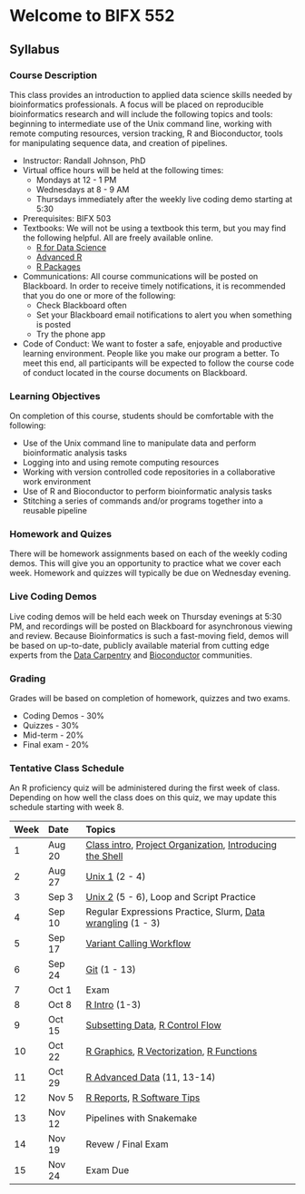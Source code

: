 Welcome to BIFX 552
===================

Syllabus
--------

### Course Description

This class provides an introduction to applied data science skills
needed by bioinformatics professionals. A focus will be placed on
reproducible bioinformatics research and will include the following
topics and tools: beginning to intermediate use of the Unix command
line, working with remote computing resources, version tracking, R and
Bioconductor, tools for manipulating sequence data, and creation of
pipelines.

-   Instructor: Randall Johnson, PhD
-   Virtual office hours will be held at the following times:
    -   Mondays at 12 - 1 PM
    -   Wednesdays at 8 - 9 AM
    -   Thursdays immediately after the weekly live coding demo starting
        at 5:30
-   Prerequisites: BIFX 503
-   Textbooks: We will not be using a textbook this term, but you may
    find the following helpful. All are freely available online.
    -   [R for Data Science](https://r4ds.had.co.nz/)
    -   [Advanced R](https://adv-r.hadley.nz/)
    -   [R Packages](https://r-pkgs.org/)
-   Communications: All course communications will be posted on
    Blackboard. In order to receive timely notifications, it is
    recommended that you do one or more of the following:
    -   Check Blackboard often
    -   Set your Blackboard email notifications to alert you when
        something is posted
    -   Try the phone app
-   Code of Conduct: We want to foster a safe, enjoyable and productive
    learning environment. People like you make our program a better. To
    meet this end, all participants will be expected to follow the
    course code of conduct located in the course documents on
    Blackboard.

### Learning Objectives

On completion of this course, students should be comfortable with the
following:

-   Use of the Unix command line to manipulate data and perform
    bioinformatic analysis tasks
-   Logging into and using remote computing resources
-   Working with version controlled code repositories in a collaborative
    work environment
-   Use of R and Bioconductor to perform bioinformatic analysis tasks
-   Stitching a series of commands and/or programs together into a
    reusable pipeline

### Homework and Quizes

There will be homework assignments based on each of the weekly coding
demos. This will give you an opportunity to practice what we cover each
week. Homework and quizzes will typically be due on Wednesday evening.

### Live Coding Demos

Live coding demos will be held each week on Thursday evenings at 5:30
PM, and recordings will be posted on Blackboard for asynchronous viewing
and review. Because Bioinformatics is such a fast-moving field, demos
will be based on up-to-date, publicly available material from cutting
edge experts from the [Data Carpentry](https://datacarpentry.org/) and
[Bioconductor](https://bioc2020.bioconductor.org/workshops) communities.

### Grading

Grades will be based on completion of homework, quizzes and two exams.

-   Coding Demos - 30%
-   Quizzes - 30%
-   Mid-term - 20%
-   Final exam - 20%

### Tentative Class Schedule

An R proficiency quiz will be administered during the first week of
class. Depending on how well the class does on this quiz, we may update
this schedule starting with week 8.

<table>
<thead>
<tr class="header">
<th style="text-align: left;">Week</th>
<th style="text-align: left;">Date</th>
<th style="text-align: left;">Topics</th>
</tr>
</thead>
<tbody>
<tr class="odd">
<td style="text-align: left;">1</td>
<td style="text-align: left;">Aug 20</td>
<td style="text-align: left;"><a href="https://github.com/BIFXapps/BIFX552">Class intro</a>, <a href="https://datacarpentry.org/organization-genomics/">Project Organization</a>, <a href="https://datacarpentry.org/shell-genomics/01-introduction/index.html">Introducing the Shell</a></td>
</tr>
<tr class="even">
<td style="text-align: left;">2</td>
<td style="text-align: left;">Aug 27</td>
<td style="text-align: left;"><a href="https://datacarpentry.org/shell-genomics/">Unix 1</a> (2 - 4)</td>
</tr>
<tr class="odd">
<td style="text-align: left;">3</td>
<td style="text-align: left;">Sep 3</td>
<td style="text-align: left;"><a href="https://datacarpentry.org/shell-genomics/">Unix 2</a> (5 - 6), Loop and Script Practice</td>
</tr>
<tr class="even">
<td style="text-align: left;">4</td>
<td style="text-align: left;">Sep 10</td>
<td style="text-align: left;">Regular Expressions Practice, Slurm, <a href="https://datacarpentry.org/wrangling-genomics/">Data wrangling</a> (1 - 3)</td>
</tr>
<tr class="odd">
<td style="text-align: left;">5</td>
<td style="text-align: left;">Sep 17</td>
<td style="text-align: left;"><a href="https://datacarpentry.org/wrangling-genomics/04-variant_calling/index.html">Variant Calling Workflow</a></td>
</tr>
<tr class="even">
<td style="text-align: left;">6</td>
<td style="text-align: left;">Sep 24</td>
<td style="text-align: left;"><a href="https://swcarpentry.github.io/git-novice/">Git</a> (1 - 13)</td>
</tr>
<tr class="odd">
<td style="text-align: left;">7</td>
<td style="text-align: left;">Oct 1</td>
<td style="text-align: left;">Exam</td>
</tr>
<tr class="even">
<td style="text-align: left;">8</td>
<td style="text-align: left;">Oct 8</td>
<td style="text-align: left;"><a href="https://swcarpentry.github.io/r-novice-gapminder/">R Intro</a> (1-3)</td>
</tr>
<tr class="odd">
<td style="text-align: left;">9</td>
<td style="text-align: left;">Oct 15</td>
<td style="text-align: left;"><a href="https://swcarpentry.github.io/r-novice-gapminder/06-data-subsetting/index.html">Subsetting Data</a>, <a href="https://swcarpentry.github.io/r-novice-gapminder/07-control-flow/index.html">R Control Flow</a></td>
</tr>
<tr class="even">
<td style="text-align: left;">10</td>
<td style="text-align: left;">Oct 22</td>
<td style="text-align: left;"><a href="https://swcarpentry.github.io/r-novice-gapminder/08-plot-ggplot2/index.html">R Graphics</a>, <a href="https://swcarpentry.github.io/r-novice-gapminder/09-vectorization/index.html">R Vectorization</a>, <a href="https://swcarpentry.github.io/r-novice-gapminder/10-functions/index.html">R Functions</a></td>
</tr>
<tr class="odd">
<td style="text-align: left;">11</td>
<td style="text-align: left;">Oct 29</td>
<td style="text-align: left;"><a href="https://swcarpentry.github.io/r-novice-gapminder/">R Advanced Data</a> (11, 13-14)</td>
</tr>
<tr class="even">
<td style="text-align: left;">12</td>
<td style="text-align: left;">Nov 5</td>
<td style="text-align: left;"><a href="https://swcarpentry.github.io/r-novice-gapminder/15-knitr-markdown/index.html">R Reports</a>, <a href="https://swcarpentry.github.io/r-novice-gapminder/16-wrap-up/index.html">R Software Tips</a></td>
</tr>
<tr class="odd">
<td style="text-align: left;">13</td>
<td style="text-align: left;">Nov 12</td>
<td style="text-align: left;">Pipelines with Snakemake</td>
</tr>
<tr class="even">
<td style="text-align: left;">14</td>
<td style="text-align: left;">Nov 19</td>
<td style="text-align: left;">Revew / Final Exam</td>
</tr>
<tr class="odd">
<td style="text-align: left;">15</td>
<td style="text-align: left;">Nov 24</td>
<td style="text-align: left;">Exam Due</td>
</tr>
</tbody>
</table>
